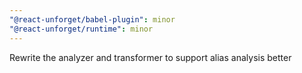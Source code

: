 ```yaml
---
"@react-unforget/babel-plugin": minor
"@react-unforget/runtime": minor
---
```


Rewrite the analyzer and transformer to support alias analysis better
